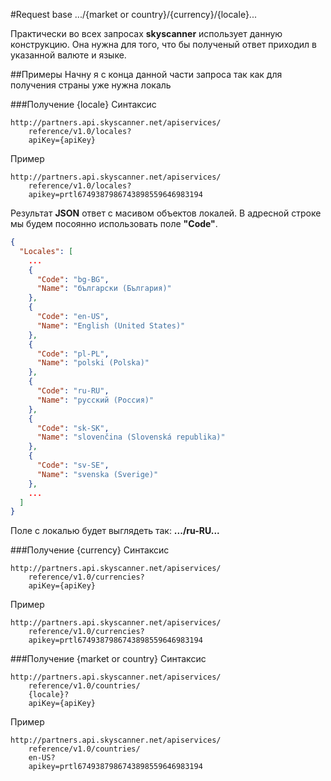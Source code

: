 #Request base .../{market or country}/{currency}/{locale}...

Практически во всех запросах **skyscanner** использует данную конструкцию. Она нужна для того, что бы полученый ответ приходил в указанной валюте и языке.


##Примеры
Начну я с конца данной части запроса так как для получения страны уже нужна локаль

###Получение {locale}
Синтаксис
```
http://partners.api.skyscanner.net/apiservices/
    reference/v1.0/locales?
    apiKey={apiKey}
```
Пример
```
http://partners.api.skyscanner.net/apiservices/
    reference/v1.0/locales?
    apikey=prtl6749387986743898559646983194
```
Результат
**JSON** ответ с масивом объектов локалей. В адресной строке мы будем посоянно использовать поле **"Code"**.

```json
{
  "Locales": [
    ...    
    {
      "Code": "bg-BG",
      "Name": "български (България)"
    },
    {
      "Code": "en-US",
      "Name": "English (United States)"
    },
    {
      "Code": "pl-PL",
      "Name": "polski (Polska)"
    },
    {
      "Code": "ru-RU",
      "Name": "русский (Россия)"
    },
    {
      "Code": "sk-SK",
      "Name": "slovenčina (Slovenská republika)"
    },
    {
      "Code": "sv-SE",
      "Name": "svenska (Sverige)"
    },
    ...
  ]
}
```

Поле с локалью будет выглядеть так: **.../ru-RU...**


###Получение {currency}
Синтаксис
```
http://partners.api.skyscanner.net/apiservices/
    reference/v1.0/currencies?
    apiKey={apiKey}
```
Пример
```
http://partners.api.skyscanner.net/apiservices/
    reference/v1.0/currencies?
    apikey=prtl6749387986743898559646983194
```


###Получение {market or country}
Синтаксис
```
http://partners.api.skyscanner.net/apiservices/
    reference/v1.0/countries/
    {locale}?
    apiKey={apiKey}
```
Пример
```
http://partners.api.skyscanner.net/apiservices/
    reference/v1.0/countries/
    en-US?
    apikey=prtl6749387986743898559646983194
```
